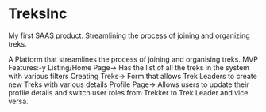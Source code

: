 # TreksInc
My first SAAS product. Streamlining the process of joining and organizing treks.

A Platform that streamlines the process of joining and organising treks.
MVP Features:-y
Listing/Home Page-> Has the list of all the treks in the system with various filters
Creating Treks-> Form that allows Trek Leaders to create new Treks with various details
Profile Page-> Allows users to update their profile details and switch user roles from Trekker to Trek Leader and vice versa.


